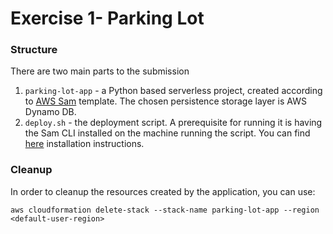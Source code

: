 # Exercise 1- Parking Lot

### Structure
There are two main parts to the submission

1. `parking-lot-app` - a Python based serverless project, created according to [AWS Sam](https://aws.amazon.com/serverless/sam/) template.
   The chosen persistence storage layer is AWS Dynamo DB.
2. `deploy.sh` - the deployment script. A prerequisite for running it is having the Sam CLI installed on the machine running the script. 
   You can find [here](https://docs.aws.amazon.com/serverless-application-model/latest/developerguide/serverless-sam-cli-install.html) 
   installation instructions.

### Cleanup
In order to cleanup the resources created by the application, you can use:

`aws cloudformation delete-stack --stack-name parking-lot-app --region <default-user-region>`